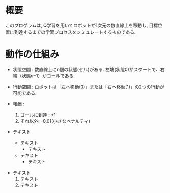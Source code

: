 # 概要
このプログラムは, Q学習を用いてロボットが1次元の数直線上を移動し, 目標位置に到達するまでの学習プロセスをシミュレートするものである.

# 動作の仕組み
* 状態空間 : 数直線上にn個の状態(セル)がある. 左端(状態0)がスタートで、右端（状態𝑛−1）がゴールである.
* 行動空間 : ロボットは「左へ移動(0)」または「右へ移動(1)」の2つの行動が可能である.
* 報酬 :
  1. ゴールに到達 : +1
  2. それ以外: -0.01(小さなペナルティ)

* テキスト
    * テキスト
        * テキスト
    * テキスト
        * テキスト
+ テキスト
    1. テキスト
    2. テキスト
